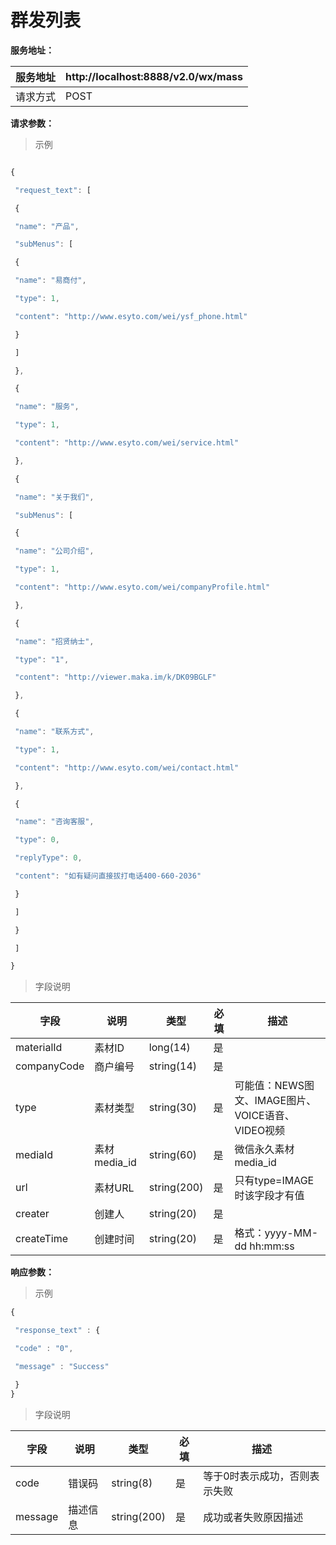 # 群发列表

**服务地址：**

| 服务地址 |http:\/\/localhost:8888\/v2.0\/wx\/mass |
| --- | --- |
| 请求方式 | POST |

**请求参数：**

> 示例

```js

{

 "request_text": [

 {

 "name": "产品",

 "subMenus": [

 {

 "name": "易商付",

 "type": 1,

 "content": "http://www.esyto.com/wei/ysf_phone.html"

 }

 ]

 },

 {

 "name": "服务",

 "type": 1,

 "content": "http://www.esyto.com/wei/service.html"

 },

 {

 "name": "关于我们",

 "subMenus": [

 {

 "name": "公司介绍",

 "type": 1,

 "content": "http://www.esyto.com/wei/companyProfile.html"

 },

 {

 "name": "招贤纳士",

 "type": "1",

 "content": "http://viewer.maka.im/k/DK09BGLF"

 },

 {

 "name": "联系方式",

 "type": 1,

 "content": "http://www.esyto.com/wei/contact.html"

 },

 {

 "name": "咨询客服",

 "type": 0,

 "replyType": 0,

 "content": "如有疑问直接拔打电话400-660-2036"

 }

 ]

 }

 ]

}

```

> 字段说明

| **字段** | **说明** | **类型** | **必填** | **描述** |
| --- | --- | --- | --- | --- |
| materialId | 素材ID | long\(14\) | 是 |  |
| companyCode | 商户编号 | string\(14\) | 是 |  |
| type | 素材类型 | string\(30\) | 是 | 可能值：NEWS图文、IMAGE图片、 VOICE语音、VIDEO视频 |
| mediaId | 素材media\_id | string\(60\) | 是 | 微信永久素材media\_id |
| url | 素材URL | string\(200\) | 是 | 只有type=IMAGE时该字段才有值 |
| creater | 创建人 | string\(20\) | 是 |  |
| createTime | 创建时间 | string\(20\) | 是 | 格式：yyyy-MM-dd hh:mm:ss |

**响应参数：**

> 示例

```js
{

 "response_text" : {

 "code" : "0",

 "message" : "Success"

 }
}
```

> 字段说明

| **字段** | **说明** | **类型** | **必填** | **描述** |
| --- | --- | --- | --- | --- |
| code | 错误码 | string\(8\) | 是 | 等于0时表示成功，否则表示失败 |
| message | 描述信息 | string\(200\) | 是 | 成功或者失败原因描述 |

